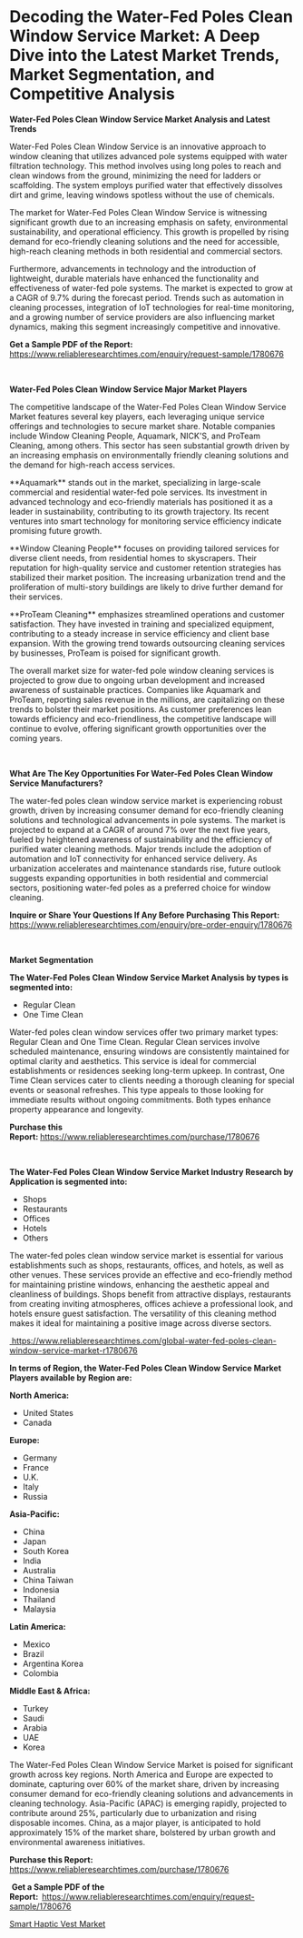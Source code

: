 <p><h1>Decoding the Water-Fed Poles Clean Window Service Market: A Deep Dive into the Latest Market Trends, Market Segmentation, and Competitive Analysis</h1></p><p><strong>Water-Fed Poles Clean Window Service Market Analysis and Latest Trends</strong></p>
<p><p>Water-Fed Poles Clean Window Service is an innovative approach to window cleaning that utilizes advanced pole systems equipped with water filtration technology. This method involves using long poles to reach and clean windows from the ground, minimizing the need for ladders or scaffolding. The system employs purified water that effectively dissolves dirt and grime, leaving windows spotless without the use of chemicals.</p><p>The market for Water-Fed Poles Clean Window Service is witnessing significant growth due to an increasing emphasis on safety, environmental sustainability, and operational efficiency. This growth is propelled by rising demand for eco-friendly cleaning solutions and the need for accessible, high-reach cleaning methods in both residential and commercial sectors. </p><p>Furthermore, advancements in technology and the introduction of lightweight, durable materials have enhanced the functionality and effectiveness of water-fed pole systems. The market is expected to grow at a CAGR of 9.7% during the forecast period. Trends such as automation in cleaning processes, integration of IoT technologies for real-time monitoring, and a growing number of service providers are also influencing market dynamics, making this segment increasingly competitive and innovative.</p></p>
<p><strong>Get a Sample PDF of the Report:&nbsp;</strong> <a href="https://www.reliableresearchtimes.com/enquiry/request-sample/1780676?utm_campaign=3207&utm_medium=2&utm_source=Github&utm_content=ia&utm_term=25032025&utm_id=water-fed-poles-clean-window-service">https://www.reliableresearchtimes.com/enquiry/request-sample/1780676</a></p>
<p>&nbsp;</p>
<p><strong>Water-Fed Poles Clean Window Service Major Market Players</strong></p>
<p><p>The competitive landscape of the Water-Fed Poles Clean Window Service Market features several key players, each leveraging unique service offerings and technologies to secure market share. Notable companies include Window Cleaning People, Aquamark, NICK'S, and ProTeam Cleaning, among others. This sector has seen substantial growth driven by an increasing emphasis on environmentally friendly cleaning solutions and the demand for high-reach access services.</p><p>**Aquamark** stands out in the market, specializing in large-scale commercial and residential water-fed pole services. Its investment in advanced technology and eco-friendly materials has positioned it as a leader in sustainability, contributing to its growth trajectory. Its recent ventures into smart technology for monitoring service efficiency indicate promising future growth.</p><p>**Window Cleaning People** focuses on providing tailored services for diverse client needs, from residential homes to skyscrapers. Their reputation for high-quality service and customer retention strategies has stabilized their market position. The increasing urbanization trend and the proliferation of multi-story buildings are likely to drive further demand for their services.</p><p>**ProTeam Cleaning** emphasizes streamlined operations and customer satisfaction. They have invested in training and specialized equipment, contributing to a steady increase in service efficiency and client base expansion. With the growing trend towards outsourcing cleaning services by businesses, ProTeam is poised for significant growth.</p><p>The overall market size for water-fed pole window cleaning services is projected to grow due to ongoing urban development and increased awareness of sustainable practices. Companies like Aquamark and ProTeam, reporting sales revenue in the millions, are capitalizing on these trends to bolster their market positions. As customer preferences lean towards efficiency and eco-friendliness, the competitive landscape will continue to evolve, offering significant growth opportunities over the coming years.</p></p>
<p>&nbsp;</p>
<p><strong>What Are The Key Opportunities For Water-Fed Poles Clean Window Service Manufacturers?</strong></p>
<p><p>The water-fed poles clean window service market is experiencing robust growth, driven by increasing consumer demand for eco-friendly cleaning solutions and technological advancements in pole systems. The market is projected to expand at a CAGR of around 7% over the next five years, fueled by heightened awareness of sustainability and the efficiency of purified water cleaning methods. Major trends include the adoption of automation and IoT connectivity for enhanced service delivery. As urbanization accelerates and maintenance standards rise, future outlook suggests expanding opportunities in both residential and commercial sectors, positioning water-fed poles as a preferred choice for window cleaning.</p></p>
<p><strong>Inquire or Share Your Questions If Any Before Purchasing This Report:</strong> <a href="https://www.reliableresearchtimes.com/enquiry/pre-order-enquiry/1780676?utm_campaign=3207&utm_medium=2&utm_source=Github&utm_content=ia&utm_term=25032025&utm_id=water-fed-poles-clean-window-service">https://www.reliableresearchtimes.com/enquiry/pre-order-enquiry/1780676</a></p>
<p>&nbsp;</p>
<p><strong>Market Segmentation</strong></p>
<p><strong>The Water-Fed Poles Clean Window Service Market Analysis by types is segmented into:</strong></p>
<p><ul><li>Regular Clean</li><li>One Time Clean</li></ul></p>
<p><p>Water-fed poles clean window services offer two primary market types: Regular Clean and One Time Clean. Regular Clean services involve scheduled maintenance, ensuring windows are consistently maintained for optimal clarity and aesthetics. This service is ideal for commercial establishments or residences seeking long-term upkeep. In contrast, One Time Clean services cater to clients needing a thorough cleaning for special events or seasonal refreshes. This type appeals to those looking for immediate results without ongoing commitments. Both types enhance property appearance and longevity.</p></p>
<p><strong>Purchase this Report:&nbsp;</strong><a href="https://www.reliableresearchtimes.com/purchase/1780676?utm_campaign=3207&utm_medium=2&utm_source=Github&utm_content=ia&utm_term=25032025&utm_id=water-fed-poles-clean-window-service">https://www.reliableresearchtimes.com/purchase/1780676</a></p>
<p>&nbsp;</p>
<p><strong>The Water-Fed Poles Clean Window Service Market Industry Research by Application is segmented into:</strong></p>
<p><ul><li>Shops</li><li>Restaurants</li><li>Offices</li><li>Hotels</li><li>Others</li></ul></p>
<p><p>The water-fed poles clean window service market is essential for various establishments such as shops, restaurants, offices, and hotels, as well as other venues. These services provide an effective and eco-friendly method for maintaining pristine windows, enhancing the aesthetic appeal and cleanliness of buildings. Shops benefit from attractive displays, restaurants from creating inviting atmospheres, offices achieve a professional look, and hotels ensure guest satisfaction. The versatility of this cleaning method makes it ideal for maintaining a positive image across diverse sectors.</p></p>
<p><a href="https://www.reliableresearchtimes.com/global-water-fed-poles-clean-window-service-market-r1780676?utm_campaign=3207&utm_medium=2&utm_source=Github&utm_content=ia&utm_term=25032025&utm_id=water-fed-poles-clean-window-service">&nbsp;https://www.reliableresearchtimes.com/global-water-fed-poles-clean-window-service-market-r1780676</a></p>
<p><strong>In terms of Region, the Water-Fed Poles Clean Window Service Market Players available by Region are:</strong></p>
<p>
    <p> <strong> North America: </strong>
        <ul>
            <li>United States</li>
            <li>Canada</li>
        </ul>
        </p> 
    <p> <strong> Europe: </strong>
        <ul>
            <li>Germany</li>
            <li>France</li>
            <li>U.K.</li>
            <li>Italy</li>
            <li>Russia</li>
        </ul>
        </p> 
    <p> <strong> Asia-Pacific: </strong>
        <ul>
            <li>China</li>
            <li>Japan</li>
            <li>South Korea</li>
            <li>India</li>
            <li>Australia</li>
            <li>China Taiwan</li>
            <li>Indonesia</li>
            <li>Thailand</li>
            <li>Malaysia</li>
        </ul>
        </p> 
    <p> <strong> Latin America: </strong>
        <ul>
            <li>Mexico</li>
            <li>Brazil</li>
            <li>Argentina Korea</li>
            <li>Colombia</li>
        </ul>
        </p> 
    <p> <strong> Middle East & Africa: </strong>
        <ul>
            <li>Turkey</li>
            <li>Saudi</li>
            <li>Arabia</li>
            <li>UAE</li>
            <li>Korea</li>
        </ul>
    </p>
    </p>
<p><p>The Water-Fed Poles Clean Window Service Market is poised for significant growth across key regions. North America and Europe are expected to dominate, capturing over 60% of the market share, driven by increasing consumer demand for eco-friendly cleaning solutions and advancements in cleaning technology. Asia-Pacific (APAC) is emerging rapidly, projected to contribute around 25%, particularly due to urbanization and rising disposable incomes. China, as a major player, is anticipated to hold approximately 15% of the market share, bolstered by urban growth and environmental awareness initiatives.</p></p>
<p><strong>Purchase this Report: </strong><a href="https://www.reliableresearchtimes.com/purchase/1780676?utm_campaign=3207&utm_medium=2&utm_source=Github&utm_content=ia&utm_term=25032025&utm_id=water-fed-poles-clean-window-service">https://www.reliableresearchtimes.com/purchase/1780676</a></p>
<p>&nbsp;<strong>Get a Sample PDF of the Report:&nbsp;&nbsp;</strong><a href="https://www.reliableresearchtimes.com/enquiry/request-sample/1780676?utm_campaign=3207&utm_medium=2&utm_source=Github&utm_content=ia&utm_term=25032025&utm_id=water-fed-poles-clean-window-service">https://www.reliableresearchtimes.com/enquiry/request-sample/1780676</a></p>
<p><strong></strong></p>
<p><p><a href="https://github.com/biyajausenik/Market-Research-Report-List-1/blob/main/smart-haptic-vest-market.md?utm_campaign=3207&utm_medium=2&utm_source=Github&utm_content=ia&utm_term=25032025&utm_id=water-fed-poles-clean-window-service">Smart Haptic Vest Market</a></p></p>